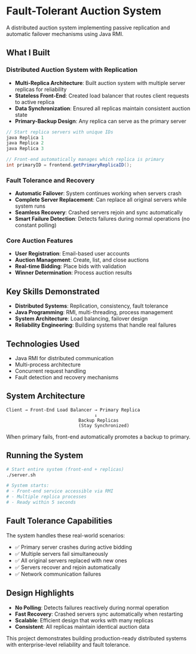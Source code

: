 # Fault-Tolerant Auction System

A distributed auction system implementing passive replication and automatic failover mechanisms using Java RMI.

## What I Built

### Distributed Auction System with Replication
- **Multi-Replica Architecture**: Built auction system with multiple server replicas for reliability
- **Stateless Front-End**: Created load balancer that routes client requests to active replica
- **Data Synchronization**: Ensured all replicas maintain consistent auction state
- **Primary-Backup Design**: Any replica can serve as the primary server

```java
// Start replica servers with unique IDs
java Replica 1
java Replica 2
java Replica 3

// Front-end automatically manages which replica is primary
int primaryID = frontend.getPrimaryReplicaID();
```

### Fault Tolerance and Recovery
- **Automatic Failover**: System continues working when servers crash
- **Complete Server Replacement**: Can replace all original servers while system runs
- **Seamless Recovery**: Crashed servers rejoin and sync automatically
- **Smart Failure Detection**: Detects failures during normal operations (no constant polling)

### Core Auction Features
- **User Registration**: Email-based user accounts
- **Auction Management**: Create, list, and close auctions
- **Real-time Bidding**: Place bids with validation
- **Winner Determination**: Process auction results

## Key Skills Demonstrated

- **Distributed Systems**: Replication, consistency, fault tolerance
- **Java Programming**: RMI, multi-threading, process management
- **System Architecture**: Load balancing, failover design
- **Reliability Engineering**: Building systems that handle real failures

## Technologies Used

- Java RMI for distributed communication
- Multi-process architecture
- Concurrent request handling
- Fault detection and recovery mechanisms

## System Architecture

```
Client → Front-End Load Balancer → Primary Replica
                                 ↓
                           Backup Replicas
                           (Stay Synchronized)
```

When primary fails, front-end automatically promotes a backup to primary.

## Running the System

```bash
# Start entire system (front-end + replicas)
./server.sh

# System starts:
# - Front-end service accessible via RMI
# - Multiple replica processes
# - Ready within 5 seconds
```

## Fault Tolerance Capabilities

The system handles these real-world scenarios:
- ✅ Primary server crashes during active bidding
- ✅ Multiple servers fail simultaneously 
- ✅ All original servers replaced with new ones
- ✅ Servers recover and rejoin automatically
- ✅ Network communication failures

## Design Highlights

- **No Polling**: Detects failures reactively during normal operation
- **Fast Recovery**: Crashed servers sync automatically when restarting
- **Scalable**: Efficient design that works with many replicas
- **Consistent**: All replicas maintain identical auction data

This project demonstrates building production-ready distributed systems with enterprise-level reliability and fault tolerance.
